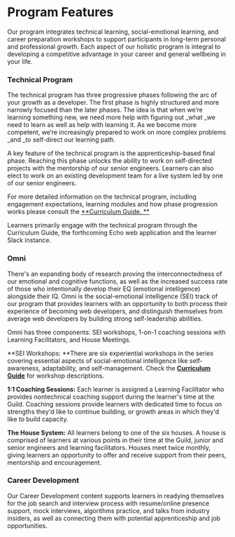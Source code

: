 # Program Features

Our program integrates technical learning, social-emotional learning, and career preparation workshops to support participants in long-term personal and professional growth. Each aspect of our holistic program is integral to developing a competitive advantage in your career and general wellbeing in your life.

### Technical Program

The technical program has three progressive phases following the arc of your growth as a developer. The first phase is highly structured and more narrowly focused than the later phases. The idea is that when we’re learning something new, we need more help with figuring out \_what \_we need to learn as well as help with learning it. As we become more competent, we’re increasingly prepared to work on more complex problems \_and \_to self-direct our learning path.

A key feature of the technical program is the apprenticeship-based final phase. Reaching this phase unlocks the ability to work on self-directed projects with the mentorship of our senior engineers. Learners can also elect to work on an existing development team for a live system led by one of our senior engineers.

For more detailed information on the technical program, including engagement expectations, learning modules and how phase progression works please consult the [**Curriculum Guide. **](https://curriculum.learnersguild.org)

Learners primarily engage with the technical program through the Curriculum Guide, the forthcoming Echo web application and the learner Slack instance.

### Omni

There's an expanding body of research proving the interconnectedness of our emotional and cognitive functions, as well as the increased success rate of those who intentionally develop their EQ \(emotional intelligence\) alongside their IQ. Omni is the social-emotional intelligence \(SEI\) track of our program that provides learners with an opportunity to both process their experience of becoming web developers, and distinguish themselves from average web developers by building strong self-leadership abilities.

Omni has three components: SEI workshops, 1-on-1 coaching sessions with Learning Facilitators, and House Meetings.

**SEI Workshops: **There are six experiential workshops in the series covering essential aspects of social-emotional intelligence like self-awareness, adaptability, and self-management. Check the [**Curriculum Guide**](https://curriculum.learnersguild.org/omni/workshops.html) for workshop descriptions.

**1:1 Coaching Sessions:** Each learner is assigned a Learning Facilitator who provides nontechnical coaching support during the learner's time at the Guild. Coaching sessions provide learners with dedicated time to focus on strengths they'd like to continue building, or growth areas in which they'd like to build capacity.

**The House System:** All learners belong to one of the six houses. A house is comprised of learners at various points in their time at the Guild, junior and senior engineers and learning facilitators. Houses meet twice monthly, giving learners an opportunity to offer and receive support from their peers, mentorship and encouragement.

### Career Development

Our Career Development content supports learners in readying themselves for the job search and interview process with resume/online presence support, mock interviews, algorithms practice, and talks from industry insiders, as well as connecting them with potential apprenticeship and job opportunities.




